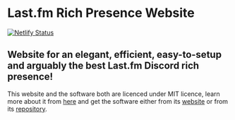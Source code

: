 # Last.fm Rich Presence Website

[![Netlify Status](https://api.netlify.com/api/v1/badges/708cb9a2-85a3-451e-aba7-6506da51acdb/deploy-status)](https://app.netlify.com/sites/epic-lovelace-54d734/deploys)

## Website for an elegant, efficient, easy-to-setup and arguably the best Last.fm Discord rich presence!

This website and the software both are licenced under MIT licence, learn more about it from [here](./LICENSE) and get the software either from its [website](https://lastfmrichpresence.tk) or from its [repository](https://github.com/Monochromish/Last.fm-Rich-Presence-Website).
